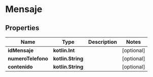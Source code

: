 
# Mensaje

## Properties
Name | Type | Description | Notes
------------ | ------------- | ------------- | -------------
**idMensaje** | **kotlin.Int** |  |  [optional]
**numeroTelefono** | **kotlin.String** |  |  [optional]
**contenido** | **kotlin.String** |  |  [optional]



